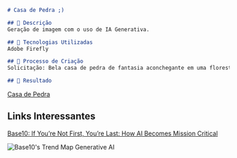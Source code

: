 ```markdown
# Casa de Pedra ;)

## 📒 Descrição
Geração de imagem com o uso de IA Generativa.

## 🤖 Tecnologias Utilizadas
Adobe Firefly

## 🧐 Processo de Criação
Solicitação: Bela casa de pedra de fantasia aconchegante em uma floresta de primavera ao lado de um caminho de paralelepípedos e um riacho balbuciante. Muro de pedra. Montanhas ao longe. Tom e sensação mágicos, hiper realistas.

## 🚀 Resultado
```
[Casa de Pedra](https://github.com/marcovillar-br/lab-natty-or-not/blob/main/Casa-de-Pedra.jpg)

## Links Interessantes

[Base10: If You’re Not First, You’re Last: How AI Becomes Mission Critical](https://base10.vc/post/generative-ai-mission-critical/)

![Base10's Trend Map Generative AI](https://github.com/digitalinnovationone/lab-natty-or-not/assets/730492/f4df26e8-f8f7-4419-8252-c69d73ea930c)
